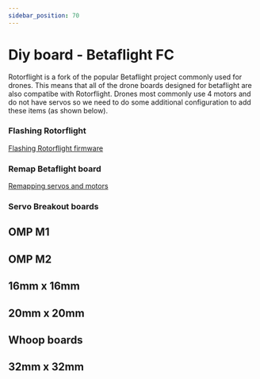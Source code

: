 ```yaml
---
sidebar_position: 70
---
```


# Diy board - Betaflight FC

Rotorflight is a fork of the popular Betaflight project commonly used for drones. This means that all of the drone boards designed for betaflight are also compatibe with Rotorflight. Drones most commonly use 4 motors and do not have servos so we need to do some additional configuration to add these items (as shown below).  

### Flashing Rotorflight


[Flashing Rotorflight firmware](../Tutorial-Setup/Flashing-the-firmware.md)

### Remap Betaflight board

[Remapping servos and motors](../Tutorial-Setup/Remapping.md)

### Servo Breakout boards

## OMP M1


## OMP M2

## 16mm x 16mm

## 20mm x 20mm


## Whoop boards


## 32mm x 32mm